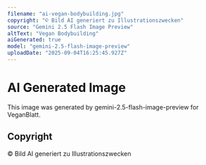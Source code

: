 ```yaml
---
filename: "ai-vegan-bodybuilding.jpg"
copyright: "© Bild AI generiert zu Illustrationszwecken"
source: "Gemini 2.5 Flash Image Preview"
altText: "Vegan Bodybuilding"
aiGenerated: true
model: "gemini-2.5-flash-image-preview"
uploadDate: "2025-09-04T16:25:45.927Z"
---
```


# AI Generated Image

This image was generated by gemini-2.5-flash-image-preview for VeganBlatt.

## Copyright
© Bild AI generiert zu Illustrationszwecken
